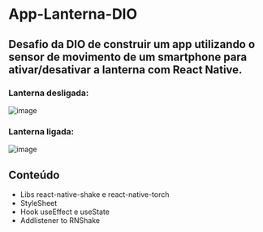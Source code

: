 # App-Lanterna-DIO

## Desafio da DIO de construir um app utilizando o sensor de movimento de um smartphone para ativar/desativar a lanterna com React Native.

### Lanterna desligada: 
![image](https://user-images.githubusercontent.com/104008932/176305837-e8782c0e-6042-49b8-bf16-4c8bf1ba9f01.png)

### Lanterna ligada:
![image](https://user-images.githubusercontent.com/104008932/176305935-72c710dc-e354-4a9f-97df-25e62970bbae.png)

## Conteúdo

- Libs react-native-shake e react-native-torch
- StyleSheet
- Hook useEffect e useState
- Addlistener to RNShake
